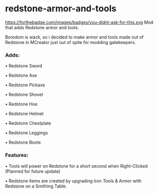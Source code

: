 # redstone-armor-and-tools
https://forthebadge.com/images/badges/you-didnt-ask-for-this.svg
Mod that adds Redstone armor and tools.

Boredom is wack, so i decided to make armor and tools made out of Redstone in MCreator just out of spite for modding gatekeepers.

### Adds:

• Redstone Sword

• Redstone Axe

• Redstone Pickaxe

• Redstone Shovel

• Redstone Hoe

• Redstone Helmet

• Redstone Chestplate

• Redstone Leggings

• Redstone Boots

### Features:

• Tools will power on Redstone for a short second when Right-Clicked (Planned for future update)

• Redstone items are created by upgrading Iron Tools & Armor with Redstone on a Smithing Table.
